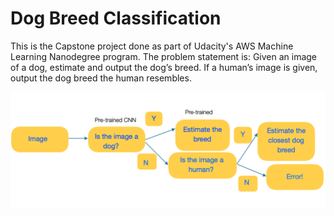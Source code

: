 # Dog Breed Classification

This is the Capstone project done as part of Udacity's AWS Machine Learning Nanodegree program.
The problem statement is:
Given an image of a dog, estimate and output the dog’s breed. If a human’s image is given, output the dog breed the human resembles.

![](flowchart.png)
